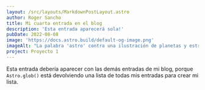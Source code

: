 ```yaml
---
layout: /src/layouts/MarkdownPostLayout.astro
author: Roger Sancho
title: Mi cuarta entrada en el blog
description: 'Esta entrada aparecerá sola!'
pubDate: 2022-08-08
image: 'https://docs.astro.build/default-og-image.png'
imageAlt: "La palabra 'astro' contra una ilustración de planetas y estrellas."
project: Proyecto 1
---
```


Esta entrada debería aparecer con las demás entradas de mi blog, porque `Astro.glob()` está devolviendo una lista de todas mis entradas para crear mi lista.
